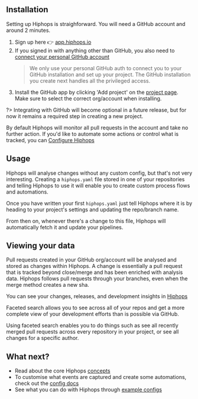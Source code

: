 ## Installation

Setting up Hiphops is straighforward. You will need a GitHub account and around 2 minutes.

1. Sign up here :point_right: [app.hiphops.io](https://app.hiphops.io)
2. If you signed in with anything other than GitHub, you also need to [connect your personal GitHub account](https://app.hiphops.io/account)
    > We only use your personal GitHub auth to connect you to your GitHub installation and set up your project. The GitHub installation you create next handles all the privileged access.
3. Install the GitHub app by clicking 'Add project' on the [project page](https://app.hiphops.io/projects). Make sure to select the correct org/account when installing.

?> Integrating with GitHub will become optional in a future release, but for now it remains a required step in creating a new project.

By default Hiphops will monitor all pull requests in the account and take no further action. If you'd like to automate some actions or control what is tracked, you can [Configure Hiphops](config.md)


## Usage

Hiphops will analyse changes without any custom config, but that's not very interesting. Creating a `hiphops.yaml` file stored in one of your repositories and telling Hiphops to use it will enable you to create custom process flows and automations.

Once you have written your first `hiphops.yaml` just tell Hiphops where it is by heading to your project's settings and updating the repo/branch name.

From then on, whenever there's a change to this file, Hiphops will automatically fetch it and update your pipelines.

## Viewing your data

Pull requests created in your GitHub org/account will be analysed and stored as changes within Hiphops. A change is essentially a pull request that is tracked beyond close/merge and has been enriched with analysis data. Hiphops follows pull requests through your branches, even when the merge method creates a new sha.

You can see your changes, releases, and development insights in [Hiphops](https://app.hiphops.io/)

Faceted search allows you to see across all of your repos and get a more complete view of your development efforts than is possible via GitHub.

Using faceted search enables you to do things such as see all recently merged pull requests across every repository in your project, or see all changes for a specific author.


## What next?

- Read about the core Hiphops [concepts](concepts.md)
- To customise what events are captured and create some automations, check out the [config docs](config.md)
- See what you can do with Hiphops through [example configs](examples.md)
